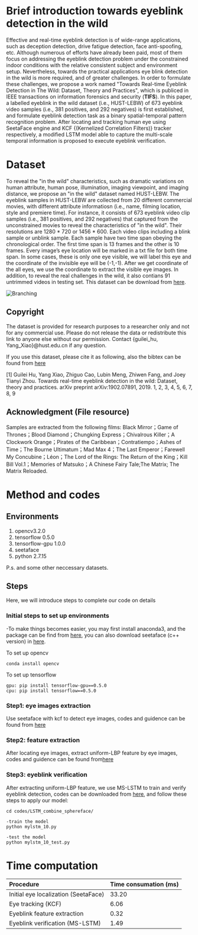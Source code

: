 # Brief introduction towards eyeblink detection in the wild

Effective and real-time eyeblink detection is of wide-range applications, such as deception detection, drive fatigue
detection, face anti-spoofing, etc. Although numerous of efforts have already been paid, most of them focus on addressing the eyeblink detection problem under the constrained indoor conditions with the relative consistent subject and environment setup. Nevertheless, towards the practical applications eye blink detection in the wild is more required, and of greater challenges. In order to formulate these challenges, we propose a work named "Towards Real-time Eyeblink Detection in The Wild: Dataset, Theory and Practices", which is publiced in IEEE transactions on information forensics and security (**TIFS**). In this paper,  a labelled eyeblink in the wild dataset (i.e., HUST-LEBW) of 673 eyeblink video samples (i.e., 381 positives, and 292 negatives) is first established, and formulate eyeblink detection task as a binary spatial-temporal pattern recognition problem. After locating and tracking human eye using SeetaFace engine and KCF {(Kernelized Correlation Filters)} tracker respectively, a modified LSTM model able to capture the multi-scale temporal information is proposed to execute eyeblink verification.

# Dataset
To reveal the "in the wild" characteristics, such as dramatic variations on human attribute, human pose, illumination, imaging viewpoint, and imaging distance, we propose an "in the wild" dataset named HUST-LEBW. The eyeblink samples in HUST-LEBW are collected from 20 different commercial movies, with different attribute informatiosn (i.e., name, filming location, style and premiere time). For instance, it consists of 673 eyeblink video clip samples (i.e., 381 positives, and 292 negatives) that captured from the unconstrained movies to reveal the characteristics of "in the wild". Their resolutions are 1280 * 720 or 1456 * 600. Each video clips including a blink sample or unblink sample. Each sample have two time span obeying the chronological order. The first time span is 13 frames and the other is 10 frames. Every image’s eye location will be marked in a txt file for both time span. In some cases, these is only one eye visible, we will label this eye and the coordinate of the invisible eye will be (-1,-1). After we get coordinate of the all eyes, we use the coordinate to extract the visible eye images. In addition, to reveal the real challenges in the wild, it also contians 91 untrimmed videos in testing set. This dataset can be download from [here]().

![Branching](https://raw.githubusercontent.com/thorhu/Eyeblink-in-the-wild/master/dataset/challenge.jpg)


## Copyright
The dataset is provided for research purposes to a researcher only and not for any commercial use. Please do not release the data or redistribute this link to anyone else without our permission. Contact {guilei_hu, Yang_Xiao}@hust.edu.cn if any question.

If you use this dataset, please cite it as following, also the bibtex can be found from [here]()

[1] Guilei Hu, Yang Xiao, Zhiguo Cao, Lubin Meng, Zhiwen Fang, and Joey Tianyi Zhou. Towards real-time eyeblink detection in the wild: Dataset, theory and practices. arXiv preprint arXiv:1902.07891, 2019. 1, 2, 3, 4, 5, 6, 7, 8, 9

## Acknowledgment (File resource)
Samples are extracted from the following films:
Black Mirror；Game of Thrones；Blood Diamond；Chungking Express；Chivalrous Killer；A Clockwork Orange；Pirates of the Caribbean；Contratiempo；Ashes of Time；The Bourne Ultimatum；Mad Max 4；The Last Emperor；Farewell My Concubine；Léon；The Lord of the Rings: The Return of the King；Kill Bill Vol.1；Memories of Matsuko；A Chinese Fairy Tale;The Matrix; The Matrix Reloaded.

# Method and codes
## Environments
1. opencv3.2.0
2. tensorflow 0.5.0
3. tensorflow-gpu 1.0.0
4. seetaface
5. python 2.7.15

P.s. and some other neccessary datasets.

## Steps
Here, we will introduce steps to complete our code on details

### Initial steps to set up environments 

-To make things becomes easier, you may first install anaconda3, and the package can be find from [here](https://www.anaconda.com/download/), you can also download seetaface (c++ version)
 in [here](https://github.com/seetaface/SeetaFaceEngine.git). 

To set up opencv
```To set up opencv
conda install opencv
```

To set up tensorflow 
```To set up tensorflow 
gpu: pip install tensorflow-gpu==0.5.0
cpu: pip install tensorflow==0.5.0
```

### Step1: eye images extraction

Use seetaface with kcf to detect eye images, codes and guidence can be found from [here](https://github.com/thorhu/Eyeblink-in-the-wild/tree/master/detect_track_eye)

### Step2: feature extraction

After locating eye images, extract uniform-LBP feature by eye images, codes and guidence can be found from[here](https://github.com/thorhu/uniform_lbp-coding)

### Step3: eyeblink verification

After extracting uniform-LBP feature, we use MS-LSTM to train and verify eyeblink detection, codes can be downloaded from [here](https://github.com/thorhu/Eyeblink-in-the-wild/tree/master/codes/LSTM_combine_sphereface), and follow these steps to apply our model:
```
cd codes/LSTM_combine_sphereface/

-train the model
python mylstm_10.py

-test the model
python mylstm_10_test.py
```

# Time computation
|              Procedure               | Time consumation (ms) |
|:-------------------------------------|:----------------------|
| Initial eye localization (SeetaFace) |         33.20         |
|      Eye tracking (KCF)              |          6.06         |
|    Eyeblink feature extraction       |          0.32         |
|   Eyeblink verification (MS-LSTM)    |          1.49         |
